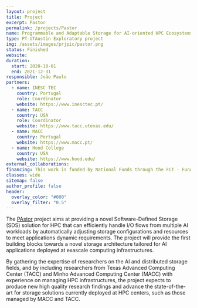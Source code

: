 ```yaml
---
layout: project
title: Project
excerpt: Pastor
permalink: /projects/Pastor
name: Programmable and Adaptable Storage for AI-oriented HPC Ecosystems
type: PT-UTAustin Exploratory project
img: /assets/images/prjpic/pastor.png
status: Finished
website:
duration:
  start: 2020-10-01
  end: 2021-12-31
responsible: João Paulo
partners:
  - name: INESC TEC
    country: Portugal
    role: Coordinator
    website: https://www.inesctec.pt/
  - name: TACC
    country: USA
    role: Coordinator
    website: https://www.tacc.utexas.edu/
  - name: MACC
    country: Portugal
    website: https://www.macc.pt/
  - name: Hood College
    country: USA
    website: https://www.hood.edu/
external_collaborations:
financing: This work is funded by National Funds through the FCT - Fundação para a Ciência e a Tecnologia (Portuguese Foundation for Science and Technology) within project UTA-EXPL/CA/0075/2019.
classes: wide
sitemap: false
author_profile: false
header:
  overlay_color: "#000"
  overlay_filter: "0.5"
---
```


The [PAstor](https://pastor-project.github.io) project aims at providing a novel Software-Defined Storage (SDS) solution for HPC that can efficiently handle I/O flows from multiple AI workloads by automatically adjusting storage configurations and resources to meet applications dynamic requirements. The project will provide the first building blocks towards a novel storage architecture tailored for AI applications deployed at exascale computing infrastructures.

By gathering the expertise of researchers on the AI and distributed storage fields, and by including researchers from Texas Advanced Computing Center (TACC) and Minho Advanced Computing Center (MACC) with experience on managing HPC infrastructures, the project expects to produce new high quality research findings and advance the state-of-the-art for storage solutions currently deployed at HPC centers, such as those managed by MACC and TACC.
